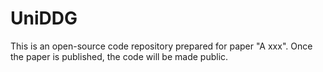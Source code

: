 # UniDDG
This is an open-source code repository prepared for paper "A xxx". Once the paper is published, the code will be made public.
